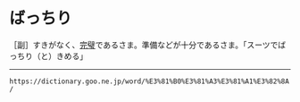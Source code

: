 # ばっちり

［副］すきがなく、[完璧](かんぺき（完璧）)であるさま。準備などが十分であるさま。「スーツでばっちり（と）きめる」

---
`https://dictionary.goo.ne.jp/word/%E3%81%B0%E3%81%A3%E3%81%A1%E3%82%8A/`